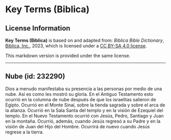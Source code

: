 # Key Terms (Biblica)

## License Information

**Key Terms (Biblica)** is based on and adapted from: _Biblica Bible Dictionary_, [Biblica, Inc.](https://www.biblica.com/), 2023, which is licensed under a [CC BY-SA 4.0 license](https://creativecommons.org/licenses/by-sa/4.0/legalcode.en).

This markdown version is provided under the same license.



--------------------------------

## Nube (id: 232290)

Dios a menudo manifestaba su presencia a las personas por medio de una nube. Así es como les mostró su gloria. En el Antiguo Testamento esto ocurrió en la columna de nube después de que los israelitas salieron de Egipto. Ocurrió en el Monte Sinaí, sobre la tienda sagrada y sobre el arca de la alianza. Ocurrió en la Sala Santa del templo y en la visión de Ezequiel del templo. En el Nuevo Testamento ocurrió con Jesús, Pedro, Santiago y Juan en la montaña. Ocurrió, además, cuando Jesús regresó a su Padre y en la visión de Juan del Hijo del Hombre. Ocurrirá de nuevo cuando Jesús regrese a la tierra.


